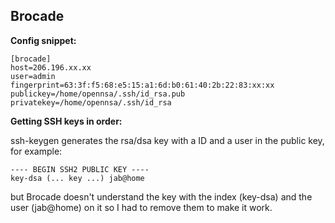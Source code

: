 Brocade
--------

**Config snippet:**

```
[brocade]
host=206.196.xx.xx
user=admin
fingerprint=63:3f:f5:68:e5:15:a1:6d:b0:61:40:2b:22:83:xx:xx
publickey=/home/opennsa/.ssh/id_rsa.pub
privatekey=/home/opennsa/.ssh/id_rsa
```



**Getting SSH keys in order:**

ssh-keygen generates the rsa/dsa key with a ID and a user in the public
key, for example:

```
---- BEGIN SSH2 PUBLIC KEY ----
key-dsa (... key ...) jab@home 
```

but Brocade doesn't understand the key with the index (key-dsa) and the
user (jab@home) on it so I had to remove them to make it work.

